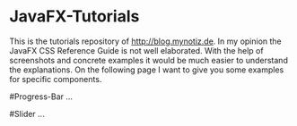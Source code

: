 JavaFX-Tutorials
================

This is the tutorials repository of http://blog.mynotiz.de. In my opinion the JavaFX CSS Reference Guide is not well elaborated. With the help of screenshots and concrete examples it would be much easier to understand the explanations. On the following page I want to give you some examples for specific components. 

#Progress-Bar
...

#Slider
...
